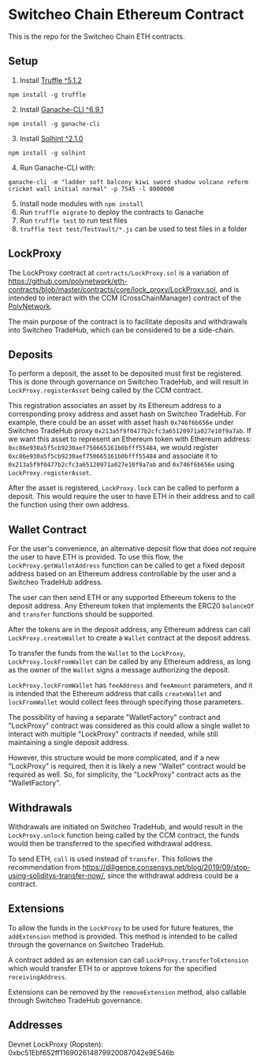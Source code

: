 # Switcheo Chain Ethereum Contract

This is the repo for the Switcheo Chain ETH contracts.

## Setup

1. Install [Truffle ^5.1.2](https://github.com/trufflesuite/truffle)
```
npm install -g truffle
```
2. Install [Ganache-CLI ^6.9.1](https://github.com/trufflesuite/ganache-cli)
```
npm install -g ganache-cli
```
3. Install [Solhint ^2.1.0](https://github.com/protofire/solhint)
```
npm install -g solhint
```
4. Run Ganache-CLI with:
```
ganache-cli -m "ladder soft balcony kiwi sword shadow volcano reform cricket wall initial normal" -p 7545 -l 8000000
```
5. Install node modules with `npm install`
6. Run `truffle migrate` to deploy the contracts to Ganache
7. Run `truffle test` to run test files
8. `truffle test test/TestVault/*.js` can be used to test files in a folder

## LockProxy

The LockProxy contract at `contracts/LockProxy.sol` is a variation of https://github.com/polynetwork/eth-contracts/blob/master/contracts/core/lock_proxy/LockProxy.sol, and is intended to interact with the CCM (CrossChainManager) contract of the [PolyNetwork](https://www.poly.network/).

The main purpose of the contract is to facilitate deposits and withdrawals into Switcheo TradeHub, which can be considered to be a side-chain.

## Deposits

To perform a deposit, the asset to be deposited must first be registered.
This is done through governance on Switcheo TradeHub, and will result in `LockProxy.registerAsset` being called by the CCM contract.

This registration associates an asset by its Ethereum address to a corresponding proxy address and asset hash on Switcheo TradeHub.
For example, there could be an asset with asset hash `0x746f6b656e` under Switcheo TradeHub proxy `0x213a5f9f0477b2cfc3a65120971a027e10f9a7ab`. If we want this asset to represent an Ethereum token with Ethereum address: `0xc86e930a5f5cb9230aef750665161b0bfff55484`, we would register `0xc86e930a5f5cb9230aef750665161b0bfff55484` and associate it to `0x213a5f9f0477b2cfc3a65120971a027e10f9a7ab` and `0x746f6b656e` using `LockProxy.registerAsset`.

After the asset is registered, `LockProxy.lock` can be called to perform a deposit.
This would require the user to have ETH in their address and to call the function using their own address.

## Wallet Contract

For the user's convenience, an alternative deposit flow that does not require the user to have ETH is provided.
To use this flow, the `LockProxy.getWalletAddress` function can be called to get a fixed deposit address based on an Ethereum address controllable by the user and a Switcheo TradeHub address.

The user can then send ETH or any supported Ethereum tokens to the deposit address. Any Ethereum token that implements the ERC20 `balanceOf` and `transfer` functions should be supported.

After the tokens are in the deposit address, any Ethereum address can call `LockProxy.createWallet` to create a `Wallet` contract at the deposit address.

To transfer the funds from the `Wallet` to the `LockProxy`, `LockProxy.lockFromWallet` can be called by any Ethereum address, as long as the owner of the `Wallet` signs a message authorizing the deposit.

`LockProxy.lockFromWallet` has `feeAddress` and `feeAmount` parameters, and it is intended that the Ethereum address that calls `createWallet` and `lockFromWallet` would collect fees through specifying those parameters.

The possibility of having a separate "WalletFactory" contract and "LockProxy" contract was considered as this could allow a single wallet to interact with multiple "LockProxy" contracts if needed, while still maintaining a single deposit address.

However, this structure would be more complicated, and if a new "LockProxy" is required, then it is likely a new "Wallet" contract would be required as well. So, for simplicity, the "LockProxy" contract acts as the "WalletFactory".

## Withdrawals

Withdrawals are initiated on Switcheo TradeHub, and would result in the `LockProxy.unlock` function being called by the CCM contract, the funds would then be transferred to the specified withdrawal address.

To send ETH, `call` is used instead of `transfer`. This follows the recommendation from https://diligence.consensys.net/blog/2019/09/stop-using-soliditys-transfer-now/, since the withdrawal address could be a contract.

## Extensions

To allow the funds in the `LockProxy` to be used for future features, the `addExtension` method is provided.
This method is intended to be called through the governance on Switcheo TradeHub.

A contract added as an extension can call `LockProxy.transferToExtension` which would transfer ETH to or approve tokens for the specified `receivingAddress`.

Extensions can be removed by the `removeExtension` method, also callable through Switcheo TradeHub governance.

## Addresses

Devnet LockProxy (Ropsten): 0xbc51Ebf652ff116902614879920087042e9E546b
